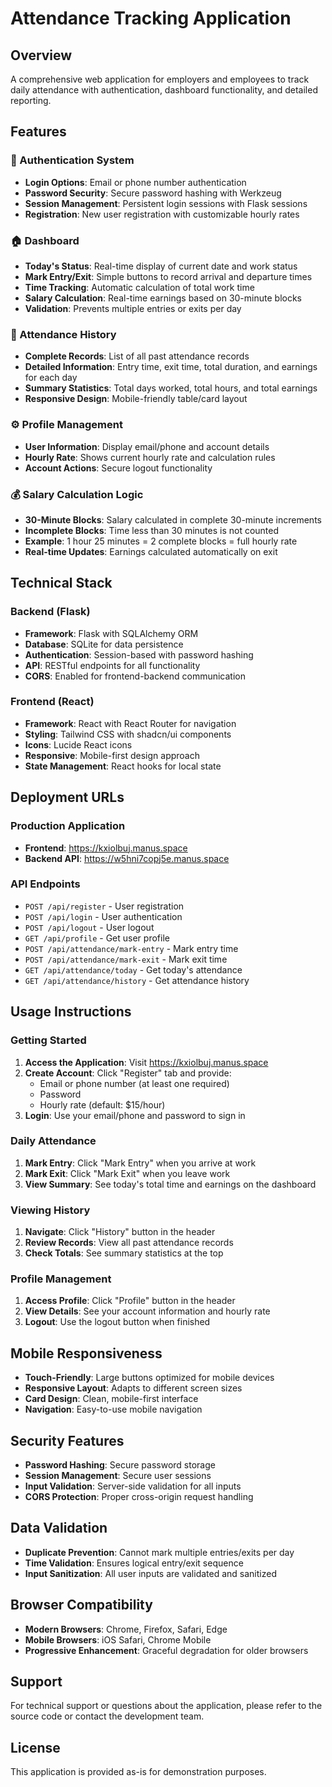 # Attendance Tracking Application

## Overview
A comprehensive web application for employers and employees to track daily attendance with authentication, dashboard functionality, and detailed reporting.

## Features

### 🔐 Authentication System
- **Login Options**: Email or phone number authentication
- **Password Security**: Secure password hashing with Werkzeug
- **Session Management**: Persistent login sessions with Flask sessions
- **Registration**: New user registration with customizable hourly rates

### 🏠 Dashboard
- **Today's Status**: Real-time display of current date and work status
- **Mark Entry/Exit**: Simple buttons to record arrival and departure times
- **Time Tracking**: Automatic calculation of total work time
- **Salary Calculation**: Real-time earnings based on 30-minute blocks
- **Validation**: Prevents multiple entries or exits per day

### 📅 Attendance History
- **Complete Records**: List of all past attendance records
- **Detailed Information**: Entry time, exit time, total duration, and earnings for each day
- **Summary Statistics**: Total days worked, total hours, and total earnings
- **Responsive Design**: Mobile-friendly table/card layout

### ⚙️ Profile Management
- **User Information**: Display email/phone and account details
- **Hourly Rate**: Shows current hourly rate and calculation rules
- **Account Actions**: Secure logout functionality

### 💰 Salary Calculation Logic
- **30-Minute Blocks**: Salary calculated in complete 30-minute increments
- **Incomplete Blocks**: Time less than 30 minutes is not counted
- **Example**: 1 hour 25 minutes = 2 complete blocks = full hourly rate
- **Real-time Updates**: Earnings calculated automatically on exit

## Technical Stack

### Backend (Flask)
- **Framework**: Flask with SQLAlchemy ORM
- **Database**: SQLite for data persistence
- **Authentication**: Session-based with password hashing
- **API**: RESTful endpoints for all functionality
- **CORS**: Enabled for frontend-backend communication

### Frontend (React)
- **Framework**: React with React Router for navigation
- **Styling**: Tailwind CSS with shadcn/ui components
- **Icons**: Lucide React icons
- **Responsive**: Mobile-first design approach
- **State Management**: React hooks for local state

## Deployment URLs

### Production Application
- **Frontend**: https://kxiolbuj.manus.space
- **Backend API**: https://w5hni7copj5e.manus.space

### API Endpoints
- `POST /api/register` - User registration
- `POST /api/login` - User authentication
- `POST /api/logout` - User logout
- `GET /api/profile` - Get user profile
- `POST /api/attendance/mark-entry` - Mark entry time
- `POST /api/attendance/mark-exit` - Mark exit time
- `GET /api/attendance/today` - Get today's attendance
- `GET /api/attendance/history` - Get attendance history

## Usage Instructions

### Getting Started
1. **Access the Application**: Visit https://kxiolbuj.manus.space
2. **Create Account**: Click "Register" tab and provide:
   - Email or phone number (at least one required)
   - Password
   - Hourly rate (default: $15/hour)
3. **Login**: Use your email/phone and password to sign in

### Daily Attendance
1. **Mark Entry**: Click "Mark Entry" when you arrive at work
2. **Mark Exit**: Click "Mark Exit" when you leave work
3. **View Summary**: See today's total time and earnings on the dashboard

### Viewing History
1. **Navigate**: Click "History" button in the header
2. **Review Records**: View all past attendance records
3. **Check Totals**: See summary statistics at the top

### Profile Management
1. **Access Profile**: Click "Profile" button in the header
2. **View Details**: See your account information and hourly rate
3. **Logout**: Use the logout button when finished

## Mobile Responsiveness
- **Touch-Friendly**: Large buttons optimized for mobile devices
- **Responsive Layout**: Adapts to different screen sizes
- **Card Design**: Clean, mobile-first interface
- **Navigation**: Easy-to-use mobile navigation

## Security Features
- **Password Hashing**: Secure password storage
- **Session Management**: Secure user sessions
- **Input Validation**: Server-side validation for all inputs
- **CORS Protection**: Proper cross-origin request handling

## Data Validation
- **Duplicate Prevention**: Cannot mark multiple entries/exits per day
- **Time Validation**: Ensures logical entry/exit sequence
- **Input Sanitization**: All user inputs are validated and sanitized

## Browser Compatibility
- **Modern Browsers**: Chrome, Firefox, Safari, Edge
- **Mobile Browsers**: iOS Safari, Chrome Mobile
- **Progressive Enhancement**: Graceful degradation for older browsers

## Support
For technical support or questions about the application, please refer to the source code or contact the development team.

## License
This application is provided as-is for demonstration purposes.

